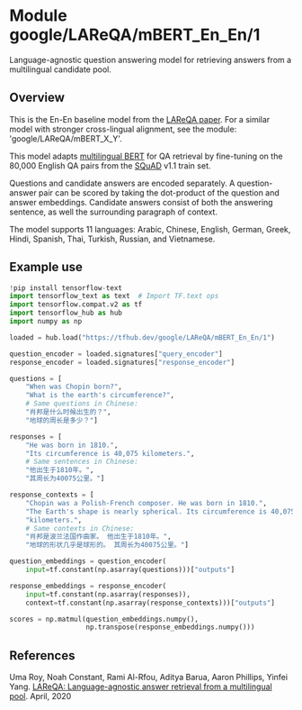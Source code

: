 # Module google/LAReQA/mBERT_En_En/1

Language-agnostic question answering model for retrieving answers from a
multilingual candidate pool.

<!-- asset-path: internal -->
<!-- dataset: squad -->
<!-- fine-tunable: true -->
<!-- format: hub -->
<!-- language: ar -->
<!-- language: de -->
<!-- language: el -->
<!-- language: en -->
<!-- language: es -->
<!-- language: hi -->
<!-- language: th -->
<!-- language: tr -->
<!-- language: ru -->
<!-- language: vi -->
<!-- language: zh-cn -->
<!-- module-type: text-retrieval-question-answering -->
<!-- task: text-retrieval-question-answering -->
<!-- network-architecture: reqa -->

## Overview

This is the En-En baseline model from the
[LAReQA paper](https://arxiv.org/abs/2004.05484). For a similar model with
stronger cross-lingual alignment, see the module: 'google/LAReQA/mBERT_X_Y'.

This model adapts
[multilingual BERT](https://github.com/google-research/bert/blob/master/multilingual.md)
for QA retrieval by fine-tuning on the 80,000 English QA pairs from the
[SQuAD](https://rajpurkar.github.io/SQuAD-explorer/) v1.1 train set.

Questions and candidate answers are encoded separately. A question-answer pair
can be scored by taking the dot-product of the question and answer embeddings.
Candidate answers consist of both the answering sentence, as well the
surrounding paragraph of context.

The model supports 11 languages: Arabic, Chinese, English, German, Greek, Hindi,
Spanish, Thai, Turkish, Russian, and Vietnamese.

## Example use

```python
!pip install tensorflow-text
import tensorflow_text as text  # Import TF.text ops
import tensorflow.compat.v2 as tf
import tensorflow_hub as hub
import numpy as np

loaded = hub.load("https://tfhub.dev/google/LAReQA/mBERT_En_En/1")

question_encoder = loaded.signatures["query_encoder"]
response_encoder = loaded.signatures["response_encoder"]

questions = [
    "When was Chopin born?",
    "What is the earth's circumference?",
    # Same questions in Chinese:
    "肖邦是什么时候出生的？",
    "地球的周长是多少？"]

responses = [
    "He was born in 1810.",
    "Its circumference is 40,075 kilometers.",
    # Same sentences in Chinese:
    "他出生于1810年。",
    "其周长为40075公里。"]

response_contexts = [
    "Chopin was a Polish-French composer. He was born in 1810.",
    "The Earth's shape is nearly spherical. Its circumference is 40,075 "
    "kilometers.",
    # Same contexts in Chinese:
    "肖邦是波兰法国作曲家。 他出生于1810年。",
    "地球的形状几乎是球形的。 其周长为40075公里。"]

question_embeddings = question_encoder(
    input=tf.constant(np.asarray(questions)))["outputs"]

response_embeddings = response_encoder(
    input=tf.constant(np.asarray(responses)),
    context=tf.constant(np.asarray(response_contexts)))["outputs"]

scores = np.matmul(question_embeddings.numpy(),
                   np.transpose(response_embeddings.numpy()))
```

## References

Uma Roy, Noah Constant, Rami Al-Rfou, Aditya Barua, Aaron Phillips, Yinfei Yang.
[LAReQA: Language-agnostic answer retrieval from a multilingual pool](https://arxiv.org/abs/2004.05484).
April, 2020

